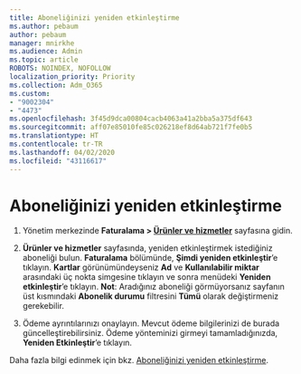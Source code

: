 ```yaml
---
title: Aboneliğinizi yeniden etkinleştirme
ms.author: pebaum
author: pebaum
manager: mnirkhe
ms.audience: Admin
ms.topic: article
ROBOTS: NOINDEX, NOFOLLOW
localization_priority: Priority
ms.collection: Adm_O365
ms.custom:
- "9002304"
- "4473"
ms.openlocfilehash: 3f45d9dca00804cacb4063a41a2bba5a375df643
ms.sourcegitcommit: aff07e85010fe85c026218ef8d64ab721f7fe0b5
ms.translationtype: HT
ms.contentlocale: tr-TR
ms.lasthandoff: 04/02/2020
ms.locfileid: "43116617"
---
```

# <a name="reactivate-your-subscription"></a>Aboneliğinizi yeniden etkinleştirme

1. Yönetim merkezinde **Faturalama > [Ürünler ve hizmetler](https://go.microsoft.com/fwlink/p/?linkid=842054)** sayfasına gidin.

2. **Ürünler ve hizmetler** sayfasında, yeniden etkinleştirmek istediğiniz aboneliği bulun.  **Faturalama** bölümünde, **Şimdi yeniden etkinleştir**’e tıklayın.  **Kartlar** görünümündeyseniz **Ad** ve **Kullanılabilir miktar** arasındaki üç nokta simgesine tıklayın ve sonra menüdeki **Yeniden etkinleştir**’e tıklayın. **Not**: Aradığınız aboneliği görmüyorsanız sayfanın üst kısmındaki **Abonelik durumu** filtresini **Tümü** olarak değiştirmeniz gerekebilir.

3. Ödeme ayrıntılarınızı onaylayın.  Mevcut ödeme bilgilerinizi de burada güncelleştirebilirsiniz.  Ödeme yönteminizi girmeyi tamamladığınızda, **Yeniden Etkinleştir**’e tıklayın.

Daha fazla bilgi edinmek için bkz. [Aboneliğinizi yeniden etkinleştirme](https://docs.microsoft.com/office365/admin/subscriptions-and-billing/reactivate-your-subscription).
